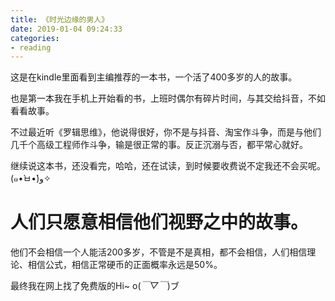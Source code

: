 ```yaml
---
title: 《时光边缘的男人》
date: 2019-01-04 09:24:33
categories: 
- reading
---
```


这是在kindle里面看到主编推荐的一本书，一个活了400多岁的人的故事。

也是第一本我在手机上开始看的书，上班时偶尔有碎片时间，与其交给抖音，不如看看故事。

不过最近听《罗辑思维》，他说得很好，你不是与抖音、淘宝作斗争，而是与他们几千个高级工程师作斗争，输是很正常的事。反正沉溺与否，都平常心就好。

继续说这本书，还没看完，哈哈，还在试读，到时候要收费说不定我还不会买呢。(๑•̀ㅂ•́)و✧


# 人们只愿意相信他们视野之中的故事。

他们不会相信一个人能活200多岁，不管是不是真相，都不会相信，人们相信理论、相信公式，相信正常硬币的正面概率永远是50%。

最终我在网上找了免费版的Hi~ o(*￣▽￣*)ブ

